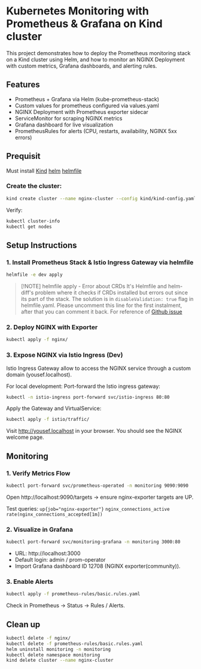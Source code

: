 # Kubernetes Monitoring with Prometheus & Grafana on Kind cluster

This project demonstrates how to deploy the Prometheus monitoring stack on a Kind cluster using Helm, and how to monitor an NGINX Deployment with custom metrics, Grafana dashboards, and alerting rules.

## Features

- Prometheus + Grafana via Helm (kube-prometheus-stack)
- Custom values for prometheus configured via values.yaml
- NGINX Deployment with Prometheus exporter sidecar
- ServiceMonitor for scraping NGINX metrics
- Grafana dashboard for live visualization
- PrometheusRules for alerts (CPU, restarts, availability, NGINX 5xx errors)

## Prequisit

Must install [Kind](https://kind.sigs.k8s.io/docs/user/quick-start/) [helm](https://helm.sh/docs/intro/install/) [helmfile](https://github.com/helmfile/helmfile)

### Create the cluster:

```bash
kind create cluster --name nginx-cluster --config kind/kind-config.yaml
```

Verify:

``` bash
kubectl cluster-info
kubectl get nodes
```

## Setup Instructions

### 1. Install Prometheus Stack & Istio Ingress Gateway via helmfile

```bash
helmfile -e dev apply
```

> [!NOTE] helmfile apply - Error about CRDs
> It's Helmfile and helm-diff's problem where it checks if CRDs installed but errors out since its part of the stack. The solution is in `disableValidation: true` flag in helmfile.yaml. Please uncomment this line for the first instalment, after that you can comment it back. For reference of [Github issue](https://github.com/roboll/helmfile/issues/1353)

### 2. Deploy NGINX with Exporter

```bash
kubectl apply -f nginx/
```

### 3. Expose NGINX via Istio Ingress (Dev)

Istio Ingress Gateway allow to access the NGINX service through a custom domain (yousef.localhost).

For local development:
Port-forward the Istio ingress gateway:
```bash
kubectl -n istio-ingress port-forward svc/istio-ingress 80:80
```

Apply the Gateway and VirtualService:
```bash
kubectl apply -f istio/traffic/
```

Visit http://yousef.localhost in your browser.
You should see the NGINX welcome page.

## Monitoring

### 1. Verify Metrics Flow

```bash
kubectl port-forward svc/prometheus-operated -n monitoring 9090:9090
```

Open http://localhost:9090/targets → ensure nginx-exporter targets are UP.

Test queries:
`up{job="nginx-exporter"}`
`nginx_connections_active`
`rate(nginx_connections_accepted[1m])`

### 2. Visualize in Grafana

```bash
kubectl port-forward svc/monitoring-grafana -n monitoring 3000:80 
```

- URL: http://localhost:3000
- Default login: admin / prom-operator
- Import Grafana dashboard ID 12708 (NGINX exporter(community)).

### 3. Enable Alerts

``` bash
kubectl apply -f prometheus-rules/basic.rules.yaml
```
Check in Prometheus → Status → Rules / Alerts.


## Clean up

``` bash
kubectl delete -f nginx/
kubectl delete -f prometheus-rules/basic.rules.yaml
helm uninstall monitoring -n monitoring
kubectl delete namespace monitoring
kind delete cluster --name nginx-cluster
```